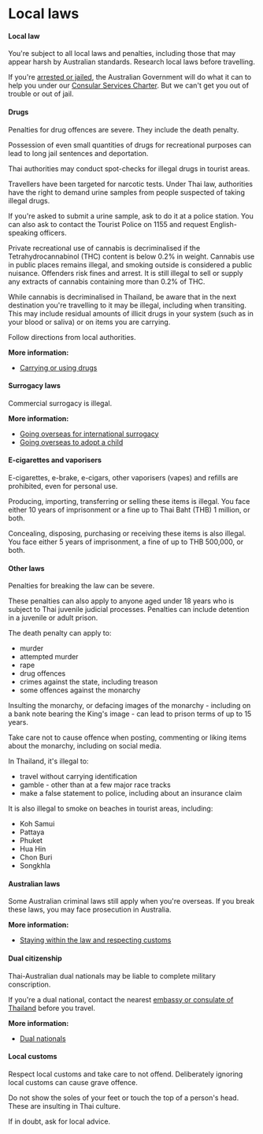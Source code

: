 # Local laws

#### Local law

You're subject to all local laws and penalties, including those that may appear harsh by Australian standards. Research local laws before travelling.

If you're [arrested or jailed](/while-youre-away/when-things-go-wrong/arrested-jailed "Arrested or jailed overseas"), the Australian Government will do what it can to help you under our [Consular Services Charter](/consular-services/consular-services-charter "Consular Services Charter"). But we can't get you out of trouble or out of jail.

#### Drugs

Penalties for drug offences are severe. They include the death penalty.

Possession of even small quantities of drugs for recreational purposes can lead to long jail sentences and deportation.

Thai authorities may conduct spot-checks for illegal drugs in tourist areas.

Travellers have been targeted for narcotic tests. Under Thai law, authorities have the right to demand urine samples from people suspected of taking illegal drugs.

If you're asked to submit a urine sample, ask to do it at a police station. You can also ask to contact the Tourist Police on 1155 and request English-speaking officers.

Private recreational use of cannabis is decriminalised if the Tetrahydrocannabinol (THC) content is below 0.2% in weight. Cannabis use in public places remains illegal, and smoking outside is considered a public nuisance. Offenders risk fines and arrest. It is still illegal to sell or supply any extracts of cannabis containing more than 0.2% of THC.

While cannabis is decriminalised in Thailand, be aware that in the next destination you're travelling to it may be illegal, including when transiting. This may include residual amounts of illicit drugs in your system (such as in your blood or saliva) or on items you are carrying.

Follow directions from local authorities.

**More information:**

* [Carrying or using drugs](/before-you-go/laws/drugs "Carrying or using drugs")

#### Surrogacy laws

Commercial surrogacy is illegal.

**More information:**

* [Going overseas for international surrogacy](/before-you-go/activities/surrogacy "Going overseas for international surrogacy")
* [Going overseas to adopt a child](/before-you-go/activities/adoption "Going overseas to adopt a child")

#### E-cigarettes and vaporisers

E-cigarettes, e-brake, e-cigars, other vaporisers (vapes) and refills are prohibited, even for personal use.

Producing, importing, transferring or selling these items is illegal. You face either 10 years of imprisonment or a fine up to Thai Baht (THB) 1 million, or both.

Concealing, disposing, purchasing or receiving these items is also illegal. You face either 5 years of imprisonment, a fine of up to THB 500,000, or both.

#### Other laws

Penalties for breaking the law can be severe.

These penalties can also apply to anyone aged under 18 years who is subject to Thai juvenile judicial processes. Penalties can include detention in a juvenile or adult prison.

The death penalty can apply to:

* murder
* attempted murder
* rape
* drug offences
* crimes against the state, including treason
* some offences against the monarchy

Insulting the monarchy, or defacing images of the monarchy - including on a bank note bearing the King's image - can lead to prison terms of up to 15 years.

Take care not to cause offence when posting, commenting or liking items about the monarchy, including on social media.

In Thailand, it's illegal to:

* travel without carrying identification
* gamble - other than at a few major race tracks
* make a false statement to police, including about an insurance claim

It is also illegal to smoke on beaches in tourist areas, including:

* Koh Samui
* Pattaya
* Phuket
* Hua Hin
* Chon Buri
* Songkhla

#### Australian laws

Some Australian criminal laws still apply when you're overseas. If you break these laws, you may face prosecution in Australia.

**More information:**

* [Staying within the law and respecting customs](/before-you-go/laws "Staying within the law")

#### Dual citizenship

Thai-Australian dual nationals may be liable to complete military conscription.

If you're a dual national, contact the nearest [embassy or consulate of Thailand](https://dfat.gov.au/about-us/foreign-embassies/Pages/foreign-embassies-and-consulates-in-australia.aspx) before you travel.

**More information:**

* [Dual nationals](/before-you-go/who-you-are/dual-nationals "Advice for dual nationals")

#### Local customs

Respect local customs and take care to not offend. Deliberately ignoring local customs can cause grave offence.

Do not show the soles of your feet or touch the top of a person's head. These are insulting in Thai culture.

If in doubt, ask for local advice.